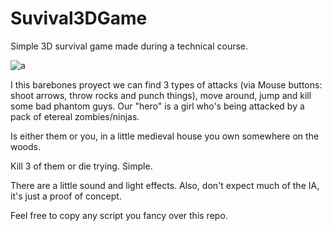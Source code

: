 # Suvival3DGame
 Simple 3D survival game made during a technical course.

![a](https://github.com/narmith/Suvival3DGame/assets/9043144/b7dbc4ae-53ac-469d-adcc-8466a962250b)

I this barebones proyect we can find 3 types of attacks (via Mouse buttons: shoot arrows, throw rocks and punch things), move around, jump and kill some bad phantom guys.
Our "hero" is a girl who's being attacked by a pack of etereal zombies/ninjas.

Is either them or you, in a little medieval house you own somewhere on the woods.

Kill 3 of them or die trying.
Simple.


There are a little sound and light effects.
Also, don't expect much of the IA, it's just a proof of concept.

Feel free to copy any script you fancy over this repo.
